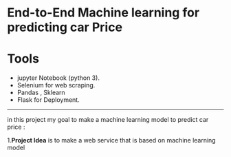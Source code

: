 # End-to-End Machine learning for predicting car Price
# Tools
* jupyter Notebook (python 3).
* Selenium for web scraping.
* Pandas , Sklearn
* Flask for Deployment.
------
in this project my goal to make a machine learning model to predict car price :  
              
  1.**Project Idea** is to make a web service that is based on machine learning model   
